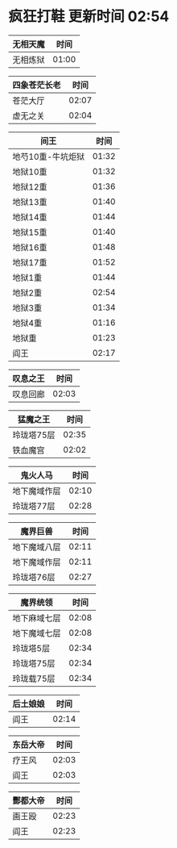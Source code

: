 # 疯狂打鞋 更新时间 02:54

| 无相天魔   | 时间    |
|--------|-------|
| 无相炼狱 | 01:00 |

| 四象苍茫长老   | 时间    |
|--------|-------|
| 苍茫大厅 | 02:07 |
| 虚无之关 | 02:04 |

| 间王   | 时间    |
|--------|-------|
| 地芍10重-牛坑炬狱 | 01:32 |
| 地狱10重 | 01:32 |
| 地狱12重 | 01:36 |
| 地狱13重 | 01:40 |
| 地狱14重 | 01:44 |
| 地狱15重 | 01:40 |
| 地狱16重 | 01:48 |
| 地狱17重 | 01:52 |
| 地狱1重 | 01:44 |
| 地狱2重 | 02:54 |
| 地狱3重 | 01:34 |
| 地狱4重 | 01:16 |
| 地狱重 | 01:23 |
| 阎王 | 02:17 |

| 叹息之王   | 时间    |
|--------|-------|
| 叹息回廊 | 02:03 |

| 猛魔之王   | 时间    |
|--------|-------|
| 玲珑塔75层 | 02:35 |
| 铁血魔宫 | 02:02 |

| 鬼火人马   | 时间    |
|--------|-------|
| 地下魔域作层 | 02:10 |
| 玲珑塔77层 | 02:28 |

| 魔界巨兽   | 时间    |
|--------|-------|
| 地下魔域八层 | 02:11 |
| 地下魔域作层 | 02:11 |
| 玲珑塔76层 | 02:27 |

| 魔界统领   | 时间    |
|--------|-------|
| 地下麻域七层 | 02:08 |
| 地下魔域七层 | 02:08 |
| 玲珑塔5层 | 02:34 |
| 玲珑塔75层 | 02:34 |
| 玲珑载75层 | 02:34 |

| 后土娘娘   | 时间    |
|--------|-------|
| 阎王 | 02:14 |

| 东岳大帝   | 时间    |
|--------|-------|
| 疗王风 | 02:03 |
| 阎王 | 02:03 |

| 酆都大帝   | 时间    |
|--------|-------|
| 画王殴 | 02:23 |
| 阎王 | 02:23 |